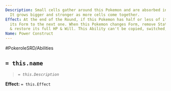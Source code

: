 ```yaml
---
Description: Small cells gather around this Pokemon and are absorbed into its body.
  It grows bigger and stronger as more cells come together.
Effect: At the end of the Round, if this Pokemon has half or less of its HP, change
  its Form to the next one. When this Pokemon changes Form, remove Status Ailments
  & restore its full HP & Will. This Ability can't be copied, switched, or changed.
Name: Power Construct
---
```


#PokeroleSRD/Abilities

## `= this.name`

> *`= this.Description`*

**Effect:** `= this.Effect`

